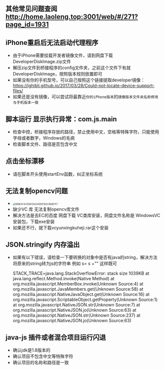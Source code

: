 ## 其他常见问题查阅 http://home.laoleng.top:3001/web/#/271?page_id=1931

## iPhone重启后无法启动代理程序

- 由于iPhone需要挂载开发者镜像文件，请到网盘下载DeveloperDiskImage.zip文件
- 解压zip文件到桥接程序的config文件夹，之前这个文件下有就DeveloperDiskImage，按照版本规则放置即可
- 如果没有你的手机型号，可以自己按照这个链接提取developer镜像：https://ighibli.github.io/2017/03/28/Could-not-locate-device-support-files/
- 如果还是没有镜像，可以尝试将最靠近`你的iPhone版本`的`镜像版本文件夹名称修改与手机版本一致 `



## 脚本运行 显示执行异常：com.js.main

- 检查中控，桥接程序存放的路径，禁止使用中文，空格等特殊字符，只能使用字母或者数字，Windows的毛病
- 检查脚本文件、路径是否包含中文

## 点击坐标漂移

- 请在脚本开头使用startEnv函数，纠正坐标系统



## 无法复制opencv问题

- <img src="zh-cn/images/969EAF4C4E9F0A034561E1DAC988E7F7.png" alt="969EAF4C4E9F0A034561E1DAC988E7F7" style="zoom:50%;" />
- 缺少VC 库  无法复制opencv库文件
- 解决方法是去EC的百度 网盘下载 VC类库安装，网盘文件名称是 WindowsVC安装包，下载exe安装
- 如果还不行，就下载vcyunxingkuheji.rar这个安装



## JSON.stringify 内存溢出
- 如果有以下错误，请检查一下要转换的对象中是否有java的string，解决方法将原来的string转为js的字符串
 例如 s= s +""  这样既可
   
    STACK_TRACE=java.lang.StackOverflowError: stack size 1039KB
        at java.lang.reflect.Method.invoke(Native Method)
        at org.mozilla.javascript.MemberBox.invoke(Unknown Source:4)
        at org.mozilla.javascript.JavaMembers.get(Unknown Source:58)
        at org.mozilla.javascript.NativeJavaObject.get(Unknown Source:16)
        at org.mozilla.javascript.ScriptableObject.getProperty(Unknown Source:1)
        at org.mozilla.javascript.NativeJSON.str(Unknown Source:7)
        at org.mozilla.javascript.NativeJSON.jo(Unknown Source:63)
        at org.mozilla.javascript.NativeJSON.str(Unknown Source:237)
        at org.mozilla.javascript.NativeJSON.jo(Unknown Source:63)
        
## java-js 插件或者混合项目运行闪退
- 确认jdk是1.8版本的
- 确认项目不包含中文等特殊字符
- 确认项目的名称和路径是一致

